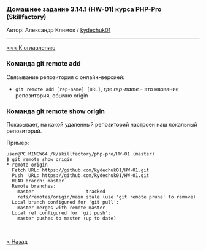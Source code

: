### Домашнее задание 3.14.1 (HW-01) курса PHP-Pro (Skillfactory)

Автор: Александр Климок / [kydechuk01](https://github.com/kydechuk01/)

---

[<<< К оглавлению](./README.md#оглавление) 

### Команда git remote add

Связывание репозитория с онлайн-версией:
- `git remote add [rep-name] [URL]`, где *rep-name* - это название репозитория, обычно origin
  


### Команда git remote show origin

Показывает, на какой удаленный репозиторий настроен наш локальный репозиторий.

Пример:
```
user@PC MINGW64 /k/skillfactory/php-pro/HW-01 (master)
$ git remote show origin
* remote origin
  Fetch URL: https://github.com/kydechuk01/HW-01.git
  Push  URL: https://github.com/kydechuk01/HW-01.git
  HEAD branch: master
  Remote branches:
    master                   tracked
    refs/remotes/origin/main stale (use 'git remote prune' to remove)
  Local branch configured for 'git pull':
    master merges with remote master
  Local ref configured for 'git push':
    master pushes to master (up to date)

```

<br>

[< Назад](./README.md#оглавление) 